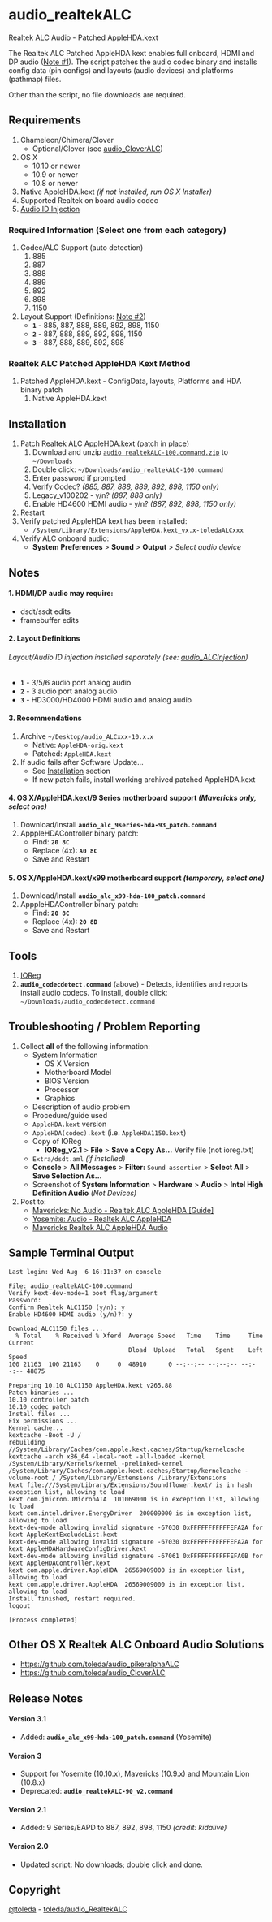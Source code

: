 # audio_realtekALC
Realtek ALC Audio - Patched AppleHDA.kext

The Realtek ALC Patched AppleHDA kext enables full onboard, HDMI and DP audio ([Note #1](#1-hdmidp-audio-may-require)).  The script patches the audio codec binary and installs config data (pin configs) and layouts (audio devices) and platforms (pathmap) files.

Other than the script, no file downloads are required.

## Requirements
1. Chameleon/Chimera/Clover 
    * Optional/Clover (see [audio_CloverALC](https://github.com/toleda/audio_CloverALC))
2. OS X
    * 10.10 or newer
    * 10.9 or newer
    * 10.8 or newer
3. Native AppleHDA.kext  *(if not installed, run OS X Installer)*
4. Supported Realtek on board audio codec
5. [Audio ID Injection](https://github.com/toleda/audio_ALCinjection)

### Required Information (Select one from each category)

1. Codec/ALC Support (auto detection)
    1. 885
	2. 887
	3. 888
	4. 889
	5. 892
	6. 898
	7. 1150
2. Layout Support (Definitions: [Note #2](#2-layout-definitions))
    * **`1`** - 885, 887, 888, 889, 892, 898, 1150
    * **`2`** - 887, 888, 889, 892, 898, 1150
    * **`3`** - 887, 888, 889, 892, 898

### Realtek ALC Patched AppleHDA Kext Method
1. Patched AppleHDA.kext - ConfigData, layouts, Platforms and HDA binary patch
	1. Native AppleHDA.kext

## Installation
1. Patch Realtek ALC AppleHDA.kext  (patch in place)
	1. Download and unzip [`audio_realtekALC-100.command.zip`](https://github.com/toleda/audio_RealtekALC/blob/master/audio_realtekALC-100.command.zip?raw=true) to `~/Downloads`
    2. Double click: `~/Downloads/audio_realtekALC-100.command`
    2. Enter password if prompted
	4. Verify Codec? *(885, 887, 888, 889, 892, 898, 1150 only)*
	5. Legacy_v100202 - y/n? *(887, 888 only)*
	6. Enable HD4600 HDMI audio - y/n? *(887, 892, 898, 1150 only)*
2. Restart
3. Verify patched AppleHDA kext has been installed:
    * `/System/Library/Extensions/AppleHDA.kext_vx.x-toledaALCxxx`
4. Verify ALC onboard audio:
    * **System Preferences** > **Sound** > **Output** > *Select audio device*

## Notes

#### 1. HDMI/DP audio may require:
* dsdt/ssdt edits
* framebuffer edits

#### 2. Layout Definitions
###### *Layout/Audio ID injection installed separately (see: [audio_ALCInjection](https://github.com/toleda/audio_ALCInjection))*
* **`1`** - 3/5/6 audio port analog audio
* **`2`** - 3 audio port analog audio
* **`3`** - HD3000/HD4000 HDMI audio and analog audio

#### 3. Recommendations
1. Archive `~/Desktop/audio_ALCxxx-10.x.x`
    * Native: `AppleHDA-orig.kext`
    * Patched: `AppleHDA.kext`
2. If audio fails after Software Update...
    * See [Installation](#installation) section
    * If new patch fails, install working archived patched AppleHDA.kext

#### 4. OS X/AppleHDA.kext/9 Series motherboard support *(Mavericks only, select one)*
1. Download/Install **`audio_alc_9series-hda-93_patch.command`**
2. ApppleHDAController binary patch:
    * Find: **`20 8C`**
    * Replace (4x): **`A0 8C`**
    * Save and Restart

#### 5. OS X/AppleHDA.kext/x99 motherboard support *(temporary, select one)*
1. Download/Install **`audio_alc_x99-hda-100_patch.command`**
2. ApppleHDAController binary patch:
    * Find: **`20 8C`**
    * Replace (4x): **`20 8D`**
    * Save and Restart

## Tools
1. [IOReg](https://github.com/toleda/audio_ALCInjection/blob/master/IORegistryExplorer_v2.1.zip?raw=true)
2. **`audio_codecdetect.command`** (above) - Detects, identifies and reports install audio codecs. To install, double click: `~/Downloads/audio_codecdetect.command`

## Troubleshooting / Problem Reporting

1. Collect **all** of the following information:
    * System Information
        - OS X Version
        - Motherboard Model
        - BIOS Version
        - Processor
        - Graphics
    * Description of audio problem
    * Procedure/guide used
    * `AppleHDA.kext` version
    * `AppleHDA(codec).kext` (i.e. `AppleHDA1150.kext`)
    * Copy of IOReg
        - **IOReg_v2.1** > **File** > **Save a Copy As...** Verify file (not ioreg.txt)
    * `Extra/dsdt.aml` *(if installed)*
    * **Console** > **All Messages** > **Filter:** `Sound assertion` > **Select All** > **Save Selection As...**
    * Screenshot of **System Information** > **Hardware** > **Audio** > **Intel High Definition Audio** *(Not Devices)*
2. Post to:
    * [Mavericks: No Audio - Realtek ALC AppleHDA [Guide]](http://www.tonymacx86.com/audio/112461-mavericks-no-audio-realtek-alc-applehda.html)
    * [Yosemite: Audio - Realtek ALC AppleHDA](http://www.insanelymac.com/forum/topic/298819-yosemite-audio-realtek-alc-applehda/)
    * [Mavericks Realtek ALC AppleHDA Audio](http://www.insanelymac.com/forum/topic/293001-mavericks-realtek-alc-applehda-audio/)

## Sample Terminal Output
```
Last login: Wed Aug  6 16:11:37 on console
 
File: audio_realtekALC-100.command
Verify kext-dev-mode=1 boot flag/argument
Password:
Confirm Realtek ALC1150 (y/n): y
Enable HD4600 HDMI audio (y/n)?: y

Download ALC1150 files ...
  % Total    % Received % Xferd  Average Speed   Time    Time     Time  Current
                                 Dload  Upload   Total   Spent    Left  Speed
100 21163  100 21163    0     0  48910      0 --:--:-- --:--:-- --:--:-- 48875
 
Preparing 10.10 ALC1150 AppleHDA.kext_v265.88
Patch binaries ...
10.10 controller patch
10.10 codec patch
Install files ...
Fix permissions ...
Kernel cache...
kextcache -Boot -U /
rebuilding //System/Library/Caches/com.apple.kext.caches/Startup/kernelcache
kextcache -arch x86_64 -local-root -all-loaded -kernel /System/Library/Kernels/kernel -prelinked-kernel /System/Library/Caches/com.apple.kext.caches/Startup/kernelcache -volume-root / /System/Library/Extensions /Library/Extensions
kext file:///System/Library/Extensions/Soundflower.kext/ is in hash exception list, allowing to load
kext com.jmicron.JMicronATA  101069000 is in exception list, allowing to load
kext com.intel.driver.EnergyDriver  200009000 is in exception list, allowing to load
kext-dev-mode allowing invalid signature -67030 0xFFFFFFFFFFFEFA2A for kext AppleKextExcludeList.kext
kext-dev-mode allowing invalid signature -67030 0xFFFFFFFFFFFEFA2A for kext AppleHDAHardwareConfigDriver.kext
kext-dev-mode allowing invalid signature -67061 0xFFFFFFFFFFFEFA0B for kext AppleHDAController.kext
kext com.apple.driver.AppleHDA  26569009000 is in exception list, allowing to load
kext com.apple.driver.AppleHDA  26569009000 is in exception list, allowing to load
Install finished, restart required.
logout

[Process completed]
```


## Other OS X Realtek ALC Onboard Audio Solutions
- https://github.com/toleda/audio_pikeralphaALC
- https://github.com/toleda/audio_CloverALC

## Release Notes

#### Version 3.1
* Added: **`audio_alc_x99-hda-100_patch.command`** (Yosemite)

#### Version 3
* Support for Yosemite (10.10.x), Mavericks (10.9.x) and Mountain Lion (10.8.x)
* Deprecated: **`audio_realtekALC-90_v2.command`**

#### Version 2.1
* Added: 9 Series/EAPD to 887, 892, 898, 1150 *(credit: kidalive)*
#### Version 2.0
* Updated script: No downloads; double click and done.

## Copyright
[@toleda](https://github.com/toleda) - [toleda/audio_RealtekALC](https://github.com/toleda/audio_RealtekALC)
